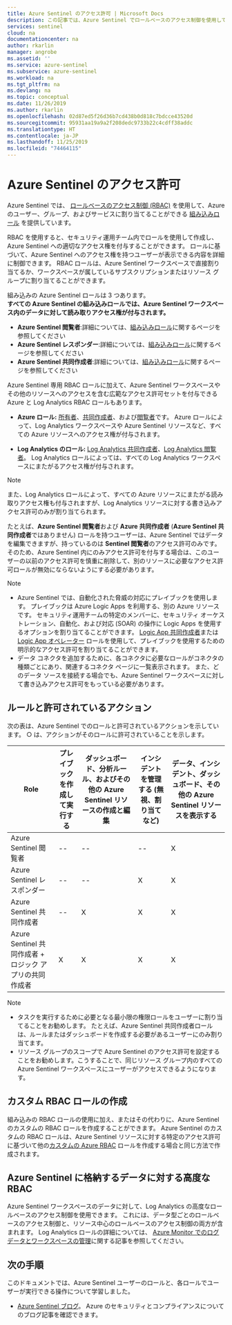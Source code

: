 ```yaml
---
title: Azure Sentinel のアクセス許可 | Microsoft Docs
description: この記事では、Azure Sentinel でロールベースのアクセス制御を使用してアクセス許可をユーザーに割り当て、ロールごとに許可するアクションを特定する方法について説明します。
services: sentinel
cloud: na
documentationcenter: na
author: rkarlin
manager: angrobe
ms.assetid: ''
ms.service: azure-sentinel
ms.subservice: azure-sentinel
ms.workload: na
ms.tgt_pltfrm: na
ms.devlang: na
ms.topic: conceptual
ms.date: 11/26/2019
ms.author: rkarlin
ms.openlocfilehash: 02d87ed5f26d36b7cd438b0d818c7bdcce43520d
ms.sourcegitcommit: 95931aa19a9a2f208dedc9733b22c4cdff38addc
ms.translationtype: HT
ms.contentlocale: ja-JP
ms.lasthandoff: 11/25/2019
ms.locfileid: "74464115"
---
```

# <a name="permissions-in-azure-sentinel"></a>Azure Sentinel のアクセス許可

Azure Sentinel では、 [ロールベースのアクセス制御 (RBAC)](../role-based-access-control/role-assignments-portal.md) を使用して、Azure のユーザー、グループ、およびサービスに割り当てることができる [組み込みロール](../role-based-access-control/built-in-roles.md) を提供しています。

RBAC を使用すると、セキュリティ運用チーム内でロールを使用して作成し、Azure Sentinel への適切なアクセス権を付与することができます。 ロールに基づいて、Azure Sentinel へのアクセス権を持つユーザーが表示できる内容を詳細に制御できます。 RBAC ロールは、Azure Sentinel ワークスペースで直接割り当てるか、ワークスペースが属しているサブスクリプションまたはリソース グループに割り当てることができます。

組み込みの Azure Sentinel ロールは 3 つあります。  
**すべての Azure Sentinel の組み込みロールでは、Azure Sentinel ワークスペース内のデータに対して読み取りアクセス権が付与されます。**
- **Azure Sentinel 閲覧者**:詳細については、[組み込みロール](../role-based-access-control/built-in-roles.md#azure-sentinel-reader)に関するページを参照してください
- **Azure Sentinel レスポンダー**:詳細については、[組み込みロール](../role-based-access-control/built-in-roles.md#azure-sentinel-responder)に関するページを参照してください
- **Azure Sentinel 共同作成者**:詳細については、[組み込みロール](../role-based-access-control/built-in-roles.md#azure-sentinel-contributor)に関するページを参照してください

Azure Sentinel 専用 RBAC ロールに加えて、Azure Sentinel ワークスペースやその他のリソースへのアクセスを含む広範なアクセス許可セットを付与できる Azure と Log Analytics RBAC ロールもあります。

- **Azure ロール:** [所有者](../role-based-access-control/built-in-roles.md#owner)、[共同作成者](../role-based-access-control/built-in-roles.md#contributor)、および[閲覧者](../role-based-access-control/built-in-roles.md#reader)です。 Azure ロールによって、Log Analytics ワークスペースや Azure Sentinel リソースなど、すべての Azure リソースへのアクセス権が付与されます。

-   **Log Analytics のロール:** [Log Analytics 共同作成者](../role-based-access-control/built-in-roles.md#log-analytics-contributor)、[Log Analytics 閲覧者](../role-based-access-control/built-in-roles.md#log-analytics-reader)。 Log Analytics ロールによっては、すべての Log Analytics ワークスペースにまたがるアクセス権が付与されます。 

> [!NOTE]
> また、Log Analytics ロールによって、すべての Azure リソースにまたがる読み取りアクセス権も付与されますが、Log Analytics リソースに対する書き込みアクセス許可のみが割り当てられます。


たとえば、**Azure Sentinel 閲覧者**および **Azure 共同作成者** (**Azure Sentinel 共同作成者**ではありません) ロールを持つユーザーは、Azure Sentinel ではデータを編集できますが、持っているのは **Sentinel 閲覧者**のアクセス許可のみです。 そのため、Azure Sentinel 内にのみアクセス許可を付与する場合は、このユーザーの以前のアクセス許可を慎重に削除して、別のリソースに必要なアクセス許可ロールが無効にならないようにする必要があります。

> [!NOTE]
>- Azure Sentinel では、自動化された脅威の対応にプレイブックを使用します。 プレイブックは Azure Logic Apps を利用する、別の Azure リソースです。 セキュリティ運用チームの特定のメンバーに、セキュリティ オーケストレーション、自動化、および対応 (SOAR) の操作に Logic Apps を使用するオプションを割り当てることができます。 [Logic App 共同作成者](../role-based-access-control/built-in-roles.md#logic-app-contributor)または [Logic App オペレーター](../role-based-access-control/built-in-roles.md#logic-app-operator) ロールを使用して、プレイブックを使用するための明示的なアクセス許可を割り当てることができます。
>- データ コネクタを追加するために、各コネクタに必要なロールがコネクタの種類ごとにあり、関連するコネクタ ページに一覧表示されます。 また、どのデータ ソースを接続する場合でも、Azure Sentinel ワークスペースに対して書き込みアクセス許可をもっている必要があります。



## <a name="roles-and-allowed-actions"></a>ルールと許可されているアクション

次の表は、Azure Sentinel でのロールと許可されているアクションを示しています。 ○ は、アクションがそのロールに許可されていることを示します。

| Role | プレイブックを作成して実行する| ダッシュボード、分析ルール、およびその他の Azure Sentinel リソースの作成と編集 | インシデントを管理する (無視、割り当てなど) | データ、インシデント、ダッシュボード、その他の Azure Sentinel リソースを表示する |
|--- |---|---|---|---|
| Azure Sentinel 閲覧者 | -- | -- | -- | X |
| Azure Sentinel レスポンダー|--|--| X | X |
| Azure Sentinel 共同作成者 | -- | X | X | X |
| Azure Sentinel 共同作成者 + ロジック アプリの共同作成者 | X | X | X | X |


> [!NOTE]
> - タスクを実行するために必要となる最小限の権限ロールをユーザーに割り当てることをお勧めします。 たとえば、Azure Sentinel 共同作成者ロールは、ルールまたはダッシュボードを作成する必要があるユーザーにのみ割り当てます。
> - リソース グループのスコープで Azure Sentinel のアクセス許可を設定することをお勧めします。こうすることで、同じリソース グループ内のすべての Azure Sentinel ワークスペースにユーザーがアクセスできるようになります。
>
## <a name="building-custom-rbac-roles"></a>カスタム RBAC ロールの作成

組み込みの RBAC ロールの使用に加え、またはその代わりに、Azure Sentinel のカスタムの RBAC ロールを作成することができます。 Azure Sentinel のカスタムの RBAC ロールは、Azure Sentinel リソースに対する特定のアクセス許可に基づいて他の[カスタムの Azure RBAC](../role-based-access-control/custom-roles-rest.md#create-a-custom-role) ロールを作成する場合と同じ方法で作成されます。

## <a name="advanced-rbac-on-the-data-you-store-in-azure-sentinel"></a>Azure Sentinel に格納するデータに対する高度な RBAC
  
Azure Sentinel ワークスペースのデータに対して、Log Analytics の高度なロールベースのアクセス制御を使用できます。 これには、データ型ごとのロールベースのアクセス制御と、リソース中心のロールベースのアクセス制御の両方が含まれます。 Log Analytics ロールの詳細については、 [Azure Monitor でのログ データとワークスペースの管理](../azure-monitor/platform/manage-access.md#manage-access-using-workspace-permissions)に関する記事を参照してください。

## <a name="next-steps"></a>次の手順
このドキュメントでは、Azure Sentinel ユーザーのロールと、各ロールでユーザーが実行できる操作について学習しました。

* [Azure Sentinel ブログ](https://aka.ms/azuresentinelblog)。 Azure のセキュリティとコンプライアンスについてのブログ記事を確認できます。

